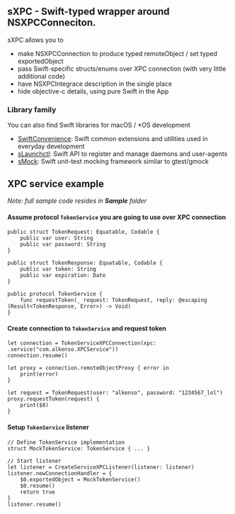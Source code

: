 ## sXPC - Swift-typed wrapper around NSXPCConneciton.

sXPC allows you to
- make NSXPCConnection to produce typed remoteObject / set typed exportedObject
- pass Swift-specific structs/enums over XPC connection (with very little additional code)
- have NSXPCIntegrace description in the single place
- hide objective-c details, using pure Swift in the App

### Library family
You can also find Swift libraries for macOS / *OS development
- [SwiftConvenience](https://github.com/Alkenso/SwiftConvenience): Swift common extensions and utilities used in everyday development
- [sLaunchctl](https://github.com/Alkenso/sLaunchctl): Swift API to register and manage daemons and user-agents
- [sMock](https://github.com/Alkenso/sMock): Swift unit-test mocking framework similar to gtest/gmock

## XPC service example
_Note: full sample code resides in **Sample** folder_

#### Assume protocol `TokenService` you are going to use over XPC connection
```
public struct TokenRequest: Equatable, Codable {
    public var user: String
    public var password: String
}

public struct TokenResponse: Equatable, Codable {
    public var token: String
    public var expiration: Date
}

public protocol TokenService {
    func requestToken(_ request: TokenRequest, reply: @escaping (Result<TokenResponse, Error>) -> Void)
}
```

#### Create connection to `TokenService` and request token
```
let connection = TokenServiceXPCConnection(xpc: .service("com.alkenso.XPCService"))
connection.resume()

let proxy = connection.remoteObjectProxy { error in
    print(error)
}

let request = TokenRequest(user: "alkenso", password: "1234567_lol")
proxy.requestToken(request) {
    print($0)
}
```

#### Setup `TokenService` listener
```
// Define TokenService implementation
struct MockTokenService: TokenService { ... }

// Start listener
let listener = CreateServiceXPCListener(listener: listener)
listener.newConnectionHandler = {
    $0.exportedObject = MockTokenService()
    $0.resume()
    return true
}
listener.resume()
```
